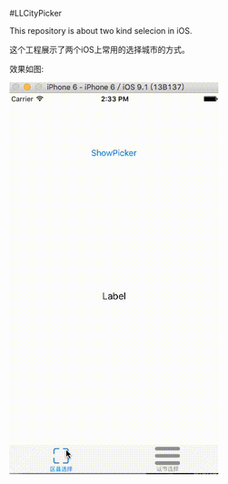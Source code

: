 #LLCityPicker

This repository is about two kind selecion in iOS.

这个工程展示了两个iOS上常用的选择城市的方式。

效果如图:

![](https://github.com/Kito0615/LLCityPicker/raw/master/demo.gif)
